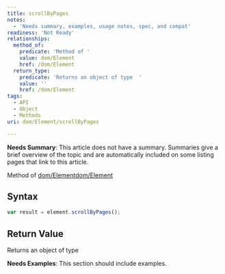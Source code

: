 ```yaml
---
title: scrollByPages
notes:
  - 'Needs summary, examples, usage notes, spec, and compat'
readiness: 'Not Ready'
relationships:
  method_of:
    predicate: 'Method of '
    value: dom/Element
    href: /dom/Element
  return_type:
    predicate: 'Returns an object of type  '
    value: ''
    href: /dom/Element
tags:
  - API
  - Object
  - Methods
uri: dom/Element/scrollByPages

---
```

**Needs Summary**: This article does not have a summary. Summaries give a brief overview of the topic and are automatically included on some listing pages that link to this article.

Method of [dom/Element](/dom/Element)[dom/Element](/dom/Element)

## Syntax

``` js
var result = element.scrollByPages();
```

## Return Value

Returns an object of type

**Needs Examples**: This section should include examples.

